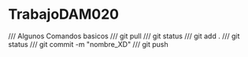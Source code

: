 ﻿# TrabajoDAM020
 /// Algunos Comandos basicos
/// git pull
/// git status
/// git add .
/// git status
/// git commit -m "nombre_XD"
/// git push

